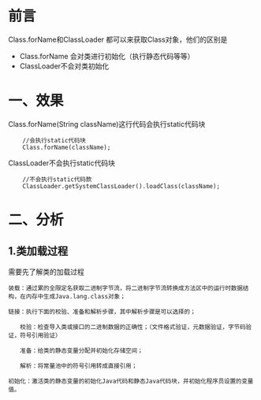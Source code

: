 # 前言

 Class.forName和ClassLoader 都可以来获取Class对象，他们的区别是

- Class.forName 会对类进行初始化（执行静态代码等等）
- ClassLoader不会对类初始化

# 一、效果

Class.forName(String className)这行代码会执行static代码块

```
	//会执行static代码块
	Class.forName(className);
```

ClassLoader不会执行static代码块

```
    //不会执行static代码款
    ClassLoader.getSystemClassLoader().loadClass(className);
```

# 二、分析

## 1.类加载过程

需要先了解类的加载过程

```
装载：通过累的全限定名获取二进制字节流，将二进制字节流转换成方法区中的运行时数据结构，在内存中生成Java.lang.class对象； 
 
链接：执行下面的校验、准备和解析步骤，其中解析步骤是可以选择的； 
 
　　校验：检查导入类或接口的二进制数据的正确性；（文件格式验证，元数据验证，字节码验证，符号引用验证） 
 
　　准备：给类的静态变量分配并初始化存储空间； 
 
　　解析：将常量池中的符号引用转成直接引用； 
 
初始化：激活类的静态变量的初始化Java代码和静态Java代码块，并初始化程序员设置的变量值。
```

